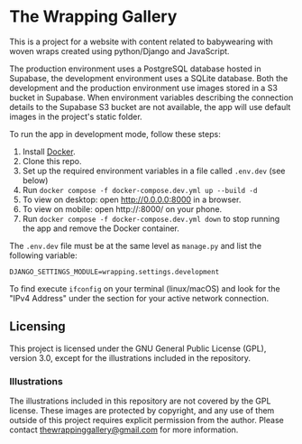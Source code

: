 # The Wrapping Gallery

This is a project for a website with content related to babywearing with woven wraps created using python/Django and JavaScript.

The production environment uses a PostgreSQL database hosted in Supabase, the development environment uses a SQLite database. Both the development and the production environment use images stored in a S3 bucket in Supabase. When environment variables describing the connection details to the Supabase S3 bucket are not available, the app will use default images in the project's static folder.

To run the app in development mode, follow these steps:

1. Install [Docker](https://www.docker.com/get-started/).
2. Clone this repo.
3. Set up the required environment variables in a file called `.env.dev` (see below)
4. Run `docker compose -f docker-compose.dev.yml up --build -d`
5. To view on desktop: open http://0.0.0.0:8000 in a browser.
6. To view on mobile: open http://<your-local-ip>:8000/ on your phone. 
7. Run `docker compose -f docker-compose.dev.yml down` to stop running the app and remove the Docker container.

The `.env.dev` file must be at the same level as `manage.py` and list the following variable:

```
DJANGO_SETTINGS_MODULE=wrapping.settings.development

```

To find <your-local-ip> execute `ifconfig` on your terminal (linux/macOS) and look for the "IPv4 Address" under the section for your active network connection.


## Licensing

This project is licensed under the GNU General Public License (GPL), version 3.0, except for the illustrations included in the repository.

### Illustrations

The illustrations included in this repository are not covered by the GPL license. These images are protected by copyright, and any use of them outside of this project requires explicit permission from the author. Please contact thewrappinggallery@gmail.com for more information.

